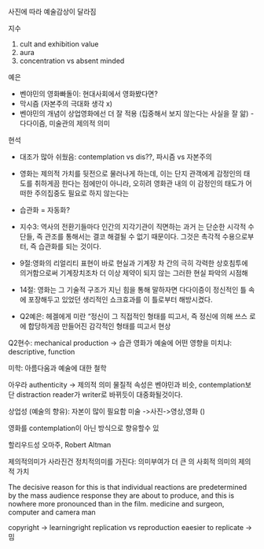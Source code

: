 사진에 따라 예술감상이 달라짐

지수
1. cult and exhibition value 
2. aura
3. concentration vs absent minded

예은
- 벤야민의 영화빠돌이: 현대사회에서 영화봤다면?
- 막시즘 (자본주의 극대화 생각 x)
- 벤야민의 개념이 상업영화에선 더 잘 적용 (집중해서 보지 않는다는 사실을 잘 앎) - 다다이즘, 미술관의 제의적 의미

현석
- 대조가 많아 쉬웠음: contemplation vs dis??, 파시즘 vs 자본주의

- 영화는 제의적 가치를 뒷전으로 물러나게 하는데, 이는 단지 관객에게 감정인의 태도를 취하게끔 한다는 점에만이 아니라, 오히려 영화관 내의 이 감정인의 태도가 어떠한 주의집중도 필요로 하지 않는다는
- 습관화 = 자동화?
- 지수3: 역사의 전환기들마다 인간의 지각기관이 직면하는 과거 는 단순한 시각적 수단들, 즉 관조를 통해서는 결코 해결될 수 없기 때문이다. 그것은 촉각적 수용으로부터, 즉 습관화를 되는 것이다.
- 9절:영화의 리얼리티 표현이 바로 현실과 기계장 차 간의 극히 각력한 상호침투에 의거함으로써 기계장치조차 더 이상 제약이 되지 않는 그러한 현실 파악의 시점해
- 14절: 영화는 그 기술적 구조가 지닌 힘을 통해 말하자면 다다이증이 정신적인 틀 속에 포장해두고 있었던 생리적인 쇼크효과를 이 틀로부터 해방시켰다.
- Q2예은: 헤겔에게 미란 “정신이 그 직접적인 형태를 띠고서, 즉 정신에 의해 쓰스 로에 합당하게끔 만들어진 감각적인 형태를 띠고서 현상

Q2현수: mechanical production -> 습관
영화가 예술에 어떤 영향을 미치냐: descriptive, function

미학: 아름다움과 예술에 대한 철학

아우라 authenticity -> 제의적 의미
물질적 속성은 벤야민과 비슷, contemplation보단 distraction
reader가 writer로 바뀌듯이 대중화될것이다. 

상업성 (예술의 향유): 자본이 많이 필요함
미술 ->사진->영상,영화 ()

영화를 contemplation이 아닌 방식으로 향유할수 있

할리우드성 오마주,  Robert Altman

제의적의미가 사라진건 정치적의미를 가진다: 의미부여가 더 큰 의
사회적 의미의 제의적 가치

The decisive reason for this is that individual reactions are predetermined by the mass audience response they are about to produce, and this is nowhere more pronounced than in the film.
medicine and surgeon, computer and camera man

copyright -> learningright
replication vs reproduction
eaesier to replicate -> 밈